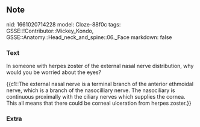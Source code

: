 ## Note
nid: 1661020714228
model: Cloze-88f0c
tags: GSSE::!Contributor::Mickey_Kondo, GSSE::Anatomy::Head_neck_and_spine::06._Face
markdown: false

### Text
In someone with herpes zoster of the external nasal nerve
distribution, why would you be worried about the eyes?
<div>
  {{c1::The external nasal nerve is a terminal branch of the
  anterior ethmoidal nerve, which is a branch of the nasocilliary
  nerve. The nasociliary is continuous proximally with the ciliary
  nerves which supplies the cornea. This all means that there could
  be corneal ulceration from herpes zoster.}}
</div>

### Extra

